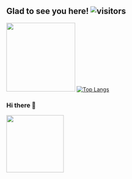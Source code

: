 ## Glad to see you here! ![visitors](https://visitor-badge.glitch.me/badge?page_id=Galielo-App.todo-app)

<img height="180em" src="https://github-readme-stats.vercel.app/api?username=Galielo-App&show_icons=true&hide_border=true&&count_private=true&include_all_commits=true" />  [![Top Langs](https://github-readme-stats.vercel.app/api/top-langs/?username=Galielo-App&layout=compact)](https://github.com/anuraghazra/github-readme-stats)
### Hi there 👋
<img src="https://cdn.jsdelivr.net/gh/sy-records/staticfile@master/images/202007/huaji.gif" height="150">

